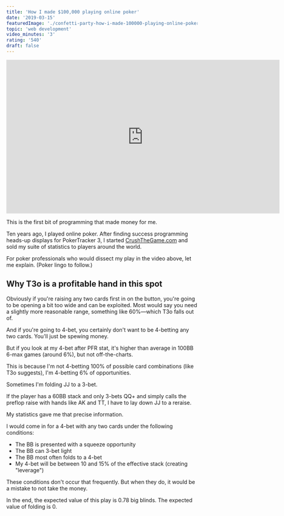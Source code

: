 ```yaml
---
title: 'How I made $100,000 playing online poker'
date: '2019-03-15'
featuredImage: './confetti-party-how-i-made-100000-playing-online-poker-mike-zetlow.jpg'
topic: 'web development'
video_minutes: '3'
rating: '540'
draft: false
---
```


<iframe src="https://player.vimeo.com/video/323517693?color=ffffff&title=0&byline=0&portrait=0" width="720" height="405" frameborder="0" webkitallowfullscreen mozallowfullscreen allowfullscreen></iframe>

This is the first bit of programming that made money for me.

Ten years ago, I played online poker. After finding success programming heads-up displays for PokerTracker 3, I started [CrushTheGame.com](https://web.archive.org/web/20120105044414/http://crushthegame.com/) and sold my suite of statistics to players around the world.

For poker professionals who would dissect my play in the video above, let me explain. (Poker lingo to follow.)

## Why T3o is a profitable hand in this spot

Obviously if you're raising any two cards first in on the button, you're going to be opening a bit too wide and can be exploited. Most would say you need a slightly more reasonable range, something like 60%—which T3o falls out of.

And if you're going to 4-bet, you certainly don't want to be 4-betting any two cards. You'll just be spewing money.

But if you look at my 4-bet after PFR stat, it's higher than average in 100BB 6-max games (around 6%), but not off-the-charts.

This is because I'm not 4-betting 100% of possible card combinations (like T3o suggests), I'm 4-betting 6% of opportunities.

Sometimes I'm folding JJ to a 3-bet.

If the player has a 60BB stack and only 3-bets QQ+ and simply calls the preflop raise with hands like AK and TT, I have to lay down JJ to a reraise.

My statistics gave me that precise information.

I would come in for a 4-bet with any two cards under the following conditions:

- The BB is presented with a squeeze opportunity
- The BB can 3-bet light
- The BB most often folds to a 4-bet
- My 4-bet will be between 10 and 15% of the effective stack (creating "leverage")

These conditions don't occur that frequently. But when they do, it would be a mistake to not take the money.

In the end, the expected value of this play is 0.78 big blinds. The expected value of folding is 0.
